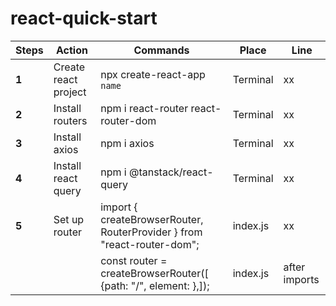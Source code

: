 # react-quick-start

Steps | Action | Commands | Place | Line
---|---|---|---|---
**1** |Create react project | npx create-react-app `name`	| Terminal | xx
**2** |Install routers| npm i react-router react-router-dom	| Terminal | xx
**3** |Install axios| npm i axios	| Terminal | xx
**4** |Install react query| npm i @tanstack/react-query	| Terminal | xx
**5** |Set up router| import { createBrowserRouter, RouterProvider } from "react-router-dom";	| index.js | xx
| | | const router = createBrowserRouter([ {path: "/", element: <App/>},]); | index.js | after imports




